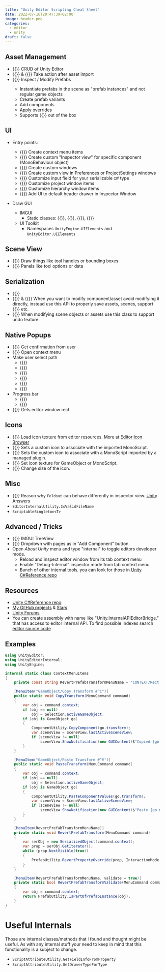 ```yaml
---
title: "Unity Editor Scripting Cheat Sheet"
date: 2022-07-16T20:47:30+02:00
image: header.png
categories:
  - editor
  - unity
draft: false
---
```


## Asset Management
- {{<doc AssetDatabase>}} CRUD of Unity Editor
- {{<doc AssetPostprocessor>}} & {{<doc AssetModificationProcessor>}} Take action after asset import
- {{<doc PrefabUtility>}} Inspect / Modify Prefabs
    - Instantiate prefabs in the scene as "prefab instances" and not regular game objects
    - Create prefab variants
    - Add components
    - Apply overrides
    - Supports {{<doc Undo>}} out of the box

## UI

- Entry points:
  - {{<doc MenuItem>}} Create context menu items
  - {{<doc Editor>}} Create custom "Inspector view" for specific component (MonoBehaviour object)
  - {{<doc EditorWindow>}} Create custom windows
  - {{<doc SettingsProvider>}} Create custom view in Preferences or ProjectSettings windows
  - {{<doc PropertyDrawer>}} Customize input field for your serializable c# type
  - {{<doc EditorApplication-projectWindowItemOnGUI>}} Customize project window items
  - {{<doc EditorApplication-hierarchyWindowItemOnGUI>}} Customize hierarchy window items
  - {{<doc Editor-finishedDefaultHeaderGUI>}} Add UI to default header drawer in Inspector Window

- Draw GUI
  - IMGUI
    - Static classes: {{<doc GUI>}}, {{<doc GUILayout>}}, {{<doc EditorGUI>}}, {{<doc EditorGUILayout>}}
  - UI Toolkit        
    - Namespaces `UnityEngine.UIElements` and `UnityEditor.UIElements`

## Scene View

- {{<doc Gizmos>}} Draw things like tool handles or bounding boxes
- {{<doc Overlays.Overlay>}} Panels like tool options or data

## Serialization

- {{<doc JsonUtility>}}
- {{<doc SerializedObject>}} & {{<doc SerializedProperty>}} When you want to modify component/asset avoid modifying it directly, instead use this API to properly save assets, scenes, support {{<doc Undo>}} etc.
- {{<doc Undo>}} When modifying scene objects or assets use this class to support undo feature.

## Native Popups

- {{<doc EditorUtility.DisplayDialog>}} Get confirmation from user
- {{<doc EditorUtility.DisplayPopupMenu>}} Open context menu
- Make user select path
  - {{<doc EditorUtility.OpenFilePanel>}}
  - {{<doc EditorUtility.OpenFilePanelWithFilters>}}
  - {{<doc EditorUtility.OpenFolderPanel>}}
  - {{<doc EditorUtility.SaveFilePanel>}}
  - {{<doc EditorUtility.SaveFilePanelInProject>}}
  - {{<doc EditorUtility.SaveFolderPanel>}}
- Progress bar
  - {{<doc EditorUtility.DisplayProgressBar>}}
  - {{<doc EditorUtility.ClearProgressBar>}}
- {{<doc EditorGUIUtility.GetMainWindowPosition>}} Gets editor window rect

## Icons
- {{<doc EditorGUIUtility.IconContent>}} Load icon texture from editor resources. More at [Editor Icon Browser](https://github.com/ErnSur/unity-editor-icons)
- {{<doc MonoImporter.SetIcon>}} Sets a custom icon to associate with the imported MonoScript.
- {{<doc PluginImporter.SetIcon>}} Sets the custom icon to associate with a MonoScript imported by a managed plugin.
- {{<doc EditorGUIUtility.SetIconForObject>}} Set icon texture for GameObject or MonoScript.
- {{<doc EditorGUIUtility.SetIconSize>}} Change size of the icon.

## Misc
- {{<doc EditorGUIUtility.hierarchyMode>}} Reason why `Foldout` can behave differently in inspector view. [Unity Answers](https://answers.unity.com/questions/1320999/editorguifoldout-docs-wrong.html)
- `EditorInternalUtility.IsValidFileName`
- `ScriptableSingleton<T>`
## Advanced / Tricks

- {{<doc IMGUI.Controls.TreeView>}} IMGUI TreeView
- {{<doc IMGUI.Controls.AdvancedDropdown>}} Dropdown with pages as in "Add Component" button.
- Open _About Unity_ menu and type "internal" to toggle editors developer mode.
  - Reload and inspect editor window from its tab context menu
  - Enable "Debug-Internal" inspector mode from tab context menu
  - Bunch of other internal tools, you can look for those in [Unity C#Reference repo](https://github.com/Unity-Technologies/UnityCsReference)

## Resources

- [Unity C#Reference repo](https://github.com/Unity-Technologies/UnityCsReference)
- [My GitHub projects](https://github.com/ernsur "https://github.com/ernsur") & [Stars](https://github.com/ErnSur?tab=stars "https://github.com/ErnSur?tab=stars")
- [Unity Forums](https://forum.unity.com/forums/ui-toolkit.178/ "https://forum.unity.com/forums/ui-toolkit.178/")
- You can create assembly with name like "Unity.InternalAPIEditorBridge.<index>" that has access to editor internal API. To find possible indexes search [editor source code](https://github.com/Unity-Technologies/UnityCsReference/blob/master/Editor/Mono/AssemblyInfo/AssemblyInfo.cs)

## Examples

```cs
using UnityEditor;
using UnityEditorInternal;
using UnityEngine;

internal static class ContextMenuItems
{
    private const string RevertPrefabTransformMenuName = "CONTEXT/RectTransform/Revert Prefab Transform";

    [MenuItem("GameObject/Copy Transform #^C")]
    public static void CopyTransform(MenuCommand command)
    {
        var obj = command.context;
        if (obj == null)
            obj = Selection.activeGameObject;
        if (obj is GameObject go)
        {
            ComponentUtility.CopyComponent(go.transform);
            var sceneView = SceneView.lastActiveSceneView;
            if (sceneView != null)
                sceneView.ShowNotification(new GUIContent($"Copied {go.name} Transform"));
        }
    }

    [MenuItem("GameObject/Paste Transform #^V")]
    public static void PasteTransform(MenuCommand command)
    {
        var obj = command.context;
        if (obj == null)
            obj = Selection.activeGameObject;
        if (obj is GameObject go)
        {
            ComponentUtility.PasteComponentValues(go.transform);
            var sceneView = SceneView.lastActiveSceneView;
            if (sceneView != null)
                sceneView.ShowNotification(new GUIContent($"Paste {go.name} Transform"));
        }
    }

    [MenuItem(RevertPrefabTransformMenuName)]
    private static void RevertPrefabTransform(MenuCommand command)
    {
        var serObj = new SerializedObject(command.context);
        var prop = serObj.GetIterator();
        while (prop.NextVisible(true))
        {
            PrefabUtility.RevertPropertyOverride(prop, InteractionMode.UserAction);
        }
    }

    [MenuItem(RevertPrefabTransformMenuName, validate = true)]
    private static bool RevertPrefabTransformValidate(MenuCommand command)
    {
        var obj = command.context;
        return PrefabUtility.IsPartOfPrefabInstance(obj);
    }
}
```

# Useful Internals

Those are internal classes/methods that I found and thought might be useful. As with any internal stuff your need to keep in mind that this functionality is a subject to change.

- `ScriptAttributeUtility.GetFieldInfoFromProperty`
- `ScriptAttributeUtility.GetDrawerTypeForType`